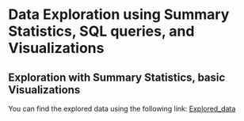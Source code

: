 # Data Exploration using Summary Statistics, SQL queries, and Visualizations

## Exploration with Summary Statistics, basic Visualizations
You can find the explored data using the following link:
[Explored_data](https://docs.google.com/spreadsheets/d/1sWkdux84N95UHYvNAXtGypCebITgN-NhqJ5yCrmmILI/edit?usp=sharing)

